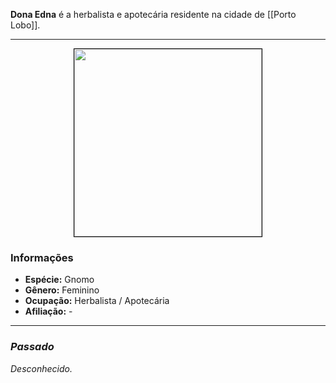 **Dona Edna** é a herbalista e apotecária residente na cidade de [[Porto Lobo]].

---

<div style="text-align: center;">
<img src="https://i.imgur.com/CMz4Qvn.png" width="300" style="border: 1px solid black;">
</div>

### Informações

- **Espécie:** Gnomo
- **Gênero:** Feminino
- **Ocupação:** Herbalista / Apotecária
- **Afiliação:** -

---

### *Passado*

*Desconhecido.*